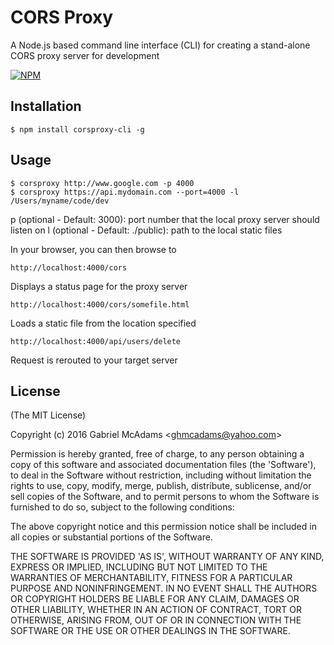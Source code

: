 CORS Proxy
===========

A Node.js based command line interface (CLI) for creating a stand-alone CORS proxy server for development

[![NPM](https://nodei.co/npm/corsproxy-cli.png?downloads=true&downloadRank=true&stars=true)](https://nodei.co/npm/corsproxy-cli/)

## Installation

    $ npm install corsproxy-cli -g


## Usage

    $ corsproxy http://www.google.com -p 4000
    $ corsproxy https://api.mydomain.com --port=4000 -l /Users/myname/code/dev

p (optional - Default: 3000): port number that the local proxy server should listen on
l (optional - Default: ./public): path to the local static files

In your browser, you can then browse to

    http://localhost:4000/cors
	
Displays a status page for the proxy server

    http://localhost:4000/cors/somefile.html
	
Loads a static file from the location specified

    http://localhost:4000/api/users/delete
	
Request is rerouted to your target server



## License

(The MIT License)

Copyright (c) 2016 Gabriel McAdams &lt;ghmcadams@yahoo.com&gt;

Permission is hereby granted, free of charge, to any person obtaining
a copy of this software and associated documentation files (the
'Software'), to deal in the Software without restriction, including
without limitation the rights to use, copy, modify, merge, publish,
distribute, sublicense, and/or sell copies of the Software, and to
permit persons to whom the Software is furnished to do so, subject to
the following conditions:

The above copyright notice and this permission notice shall be
included in all copies or substantial portions of the Software.

THE SOFTWARE IS PROVIDED 'AS IS', WITHOUT WARRANTY OF ANY KIND,
EXPRESS OR IMPLIED, INCLUDING BUT NOT LIMITED TO THE WARRANTIES OF
MERCHANTABILITY, FITNESS FOR A PARTICULAR PURPOSE AND NONINFRINGEMENT.
IN NO EVENT SHALL THE AUTHORS OR COPYRIGHT HOLDERS BE LIABLE FOR ANY
CLAIM, DAMAGES OR OTHER LIABILITY, WHETHER IN AN ACTION OF CONTRACT,
TORT OR OTHERWISE, ARISING FROM, OUT OF OR IN CONNECTION WITH THE
SOFTWARE OR THE USE OR OTHER DEALINGS IN THE SOFTWARE.
